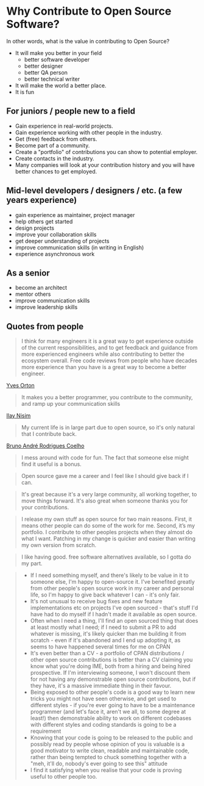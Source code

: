 # Why Contribute to Open Source Software?

In other words, what is the value in contributing to Open Source?

* It will make you better in your field
    * better software developer
    * better designer
    * better QA person
    * better technical writer
* It will make the world a better place.
* It is fun

## For juniors / people new to a field

* Gain experience in real-world projects.
* Gain experience working with other people in the industry.
* Get (free) feedback from others.
* Become part of a community.
* Create a "portfolio" of contributions you can show to potential employer.
* Create contacts in the industry.
* Many companies will look at your contribution history and you will have better chances to get employed.

## Mid-level developers / designers / etc. (a few years experience)

* gain experience as maintainer, project manager
* help others get started
* design projects
* improve your collaboration skills
* get deeper understanding of projects
* improve communication skills (in writing in English)
* experience asynchronous work

## As a senior

* become an architect
* mentor others
* improve communication skills
* improve leadership skills

## Quotes from people

> I think for many engineers it is a great way to get experience outside of the current responsibilities, and to get feedback and guidance from more experienced engineers while also contributing to better the ecosystem overall. Free code reviews from people who have decades more experience than you have is a great way to become a better engineer.

[Yves Orton](https://www.linkedin.com/in/yvesorton/)

> It makes you a better programmer, you contribute to the community, and ramp up your communication skills

[Ilay Nisim](https://www.linkedin.com/in/ilay-nisim-9561369/)

> My current life is in large part due to open source, so it's only natural that I contribute back.

[Bruno André Rodrigues Coelho](https://www.linkedin.com/in/brodriguesco/)

> I mess around with code for fun. The fact that someone else might find it useful is a bonus.

> Open source gave me a career and I feel like I should give back if I can.

> It's great because it's a very large community, all working together, to move things forward. It's also great when someone thanks you for your contributions.

> I release my own stuff as open source for two main reasons. First, it means other people can do some of the work for me. Second, it’s my portfolio.
> I contribute to other peoples projects when they almost do what I want. Patching in my change is quicker and easier than writing my own version from scratch.

> I like having good. free software alternatives available, so I gotta do my part.


> * If I need something myself, and there's likely to be value in it to someone else, I'm happy to open-source it. I've benefited greatly from other people's open source work in my career and personal life, so I'm happy to give back whatever I can - it's only fair.
> * It's not unusual to receive bug fixes and new feature implementations etc on projects I've open sourced - that's stuff I'd have had to do myself if I hadn't made it available as open source.
> * Often when I need a thing, I'll find an open sourced thing that does at least mostly what I need; if I need to submit a PR to add whatever is missing, it's likely quicker than me building it from scratch - even if it's abandoned and I end up adopting it, as seems to have happened several times for me on CPAN
> * It's even better than a CV - a portfolio of CPAN distributions / other open source contributions is better than a CV claiming you know what you're doing IME, both from a hiring and being hired prospective. If I'm interviewing someone, I won't discount them for not having any demonstrable open source contributions, but if they have, it's a massive immediate thing in their favour.
> * Being exposed to other people's code is a good way to learn new tricks you might not have seen otherwise, and get used to different styles - if you're ever going to have to be a maintenance programmer (and let's face it, aren't we all, to some degree at least!) then demonstrable ability to work on different codebases with different styles and coding standards is going to be a requirement
> * Knowing that your code is going to be released to the public and possibly read by people whose opinion of you is valuable is a good motivator to write clean, readable and maintainable code, rather than being tempted to chuck something together with a "meh, it'll do, nobody's ever going to see this" attitude
> * I find it satisfying when you realise that your code is proving useful to other people too.


